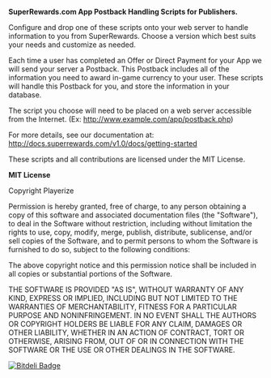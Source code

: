 **SuperRewards.com App Postback Handling Scripts for Publishers.**

Configure and drop one of these scripts onto your web server to handle information to you from SuperRewards. Choose a version which best suits your needs and customize as needed.

Each time a user has completed an Offer or Direct Payment for your App we will send your server a Postback. This Postback includes all of the information you need to award in-game currency to your user. These scripts will handle this Postback for you, and store the information in your database. 

The script you choose will need to be placed on a web server accessible from the Internet. (Ex: http://www.example.com/app/postback.php)

For more details, see our documentation at: http://docs.superrewards.com/v1.0/docs/getting-started

These scripts and all contributions are licensed under the MIT License.

**MIT License**

Copyright Playerize

Permission is hereby granted, free of charge, to any person obtaining a copy of this software and associated documentation files (the "Software"), to deal in the Software without restriction, including without limitation the rights to use, copy, modify, merge, publish, distribute, sublicense, and/or sell copies of the Software, and to permit persons to whom the Software is furnished to do so, subject to the following conditions:

The above copyright notice and this permission notice shall be included in all copies or substantial portions of the Software.

THE SOFTWARE IS PROVIDED "AS IS", WITHOUT WARRANTY OF ANY KIND, EXPRESS OR IMPLIED, INCLUDING BUT NOT LIMITED TO THE WARRANTIES OF MERCHANTABILITY, FITNESS FOR A PARTICULAR PURPOSE AND NONINFRINGEMENT. IN NO EVENT SHALL THE AUTHORS OR COPYRIGHT HOLDERS BE LIABLE FOR ANY CLAIM, DAMAGES OR OTHER LIABILITY, WHETHER IN AN ACTION OF CONTRACT, TORT OR OTHERWISE, ARISING FROM, OUT OF OR IN CONNECTION WITH THE SOFTWARE OR THE USE OR OTHER DEALINGS IN THE SOFTWARE.

[![Bitdeli Badge](https://d2weczhvl823v0.cloudfront.net/Playerize/superrewards-postback/trend.png)](https://bitdeli.com/free "Bitdeli Badge")
